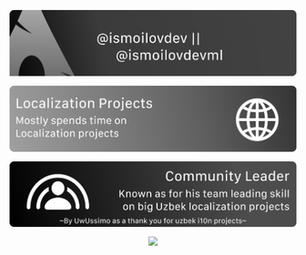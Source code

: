 <p align="">
    <a href="https://ismoilovdev.uz/"><img src="./assets/slide-1.png" alt="Welcome Immage"></a>
</p>

<p align="">
    <a href="https://github.com/uzinfocom-org/i10n/commits/main"><img src="./assets/slide-2.png" alt="Localization"></a>
</p>

<p align="">
    <a href="https://github.com/ismoilovdevml?tab=repositories"><img src="./assets/slide-3.png" alt="Community Leader"></a>
</p>

<p align="center">
  <a href="https://hits.sh/github.com/ismoilovdevml/">
    <img src="https://hits.sh/github.com/ismoilovdevml.svg?label=Otabek's%20Followers&color=242424&labelColor=242424&logo=rust">
  </a>
</p>
